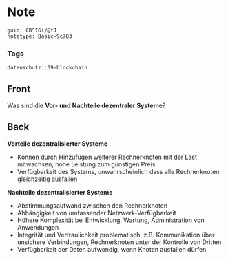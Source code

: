 # Note
```
guid: CB^I6i/@fJ
notetype: Basic-9c783
```

### Tags
```
datenschutz::09-blockchain
```

## Front
Was sind die <b>Vor- und Nachteile dezentraler System</b>e?

## Back
<b>Vorteile dezentralisierter Systeme</b>
<ul><li>Können durch Hinzufügen weiterer Rechnerknoten mit der Last mitwachsen, hohe Leistung zum günstigen Preis</li><li>Verfügbarkeit des Systems, unwahrscheinlich dass alle Rechnerknoten gleichzeitig ausfallen</li></ul>
<b>Nachteile dezentralisierter Systeme</b> 
<ul><li>Abstimmungsaufwand zwischen den Rechnerknoten</li><li>Abhängigkeit von umfassender Netzwerk-Verfügbarkeit</li><li>Höhere Komplexität bei Entwicklung, Wartung, Administration von Anwendungen</li><li>Integrität und Vertraulichkeit problematisch, z.B. Kommunikation über unsichere Verbindungen, Rechnerknoten unter der Kontrolle von Dritten</li><li>Verfügbarkeit der Daten aufwendig, wenn Knoten ausfallen dürfen</li></ul>
